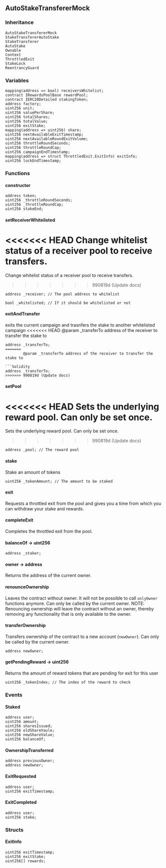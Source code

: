 ## AutoStakeTransfererMock

### Inheritance

```
AutoStakeTransfererMock
StakeTransfererAutoStake
StakeTransferer
AutoStake
Ownable
Context
ThrottledExit
StakeLock
ReentrancyGuard
```

### Variables

```Solidity
mapping(address => bool) receiversWhitelist;
contract IRewardsPoolBase rewardPool;
contract IERC20Detailed stakingToken;
address factory;
uint256 unit;
uint256 valuePerShare;
uint256 totalShares;
uint256 totalValue;
uint256 exitStake;
mapping(address => uint256) share;
uint256 nextAvailableExitTimestamp;
uint256 nextAvailableRoundExitVolume;
uint256 throttleRoundSeconds;
uint256 throttleRoundCap;
uint256 campaignEndTimestamp;
mapping(address => struct ThrottledExit.ExitInfo) exitInfo;
uint256 lockEndTimestamp;
```

### Functions

#### constructor

```Solidity
address token;
uint256 _throttleRoundSeconds;
uint256 _throttleRoundCap;
uint256 stakeEnd;
```

#### setReceiverWhitelisted

<<<<<<< HEAD
Change whitelist status of a receiver pool to receive transfers.
=======


Change whitelist status of a receiver pool to receive transfers.

>>>>>>> 990819d (Update docs)

```Solidity
address _receiver; // The pool address to whitelist

bool _whitelisted; // If it should be whitelisted or not
```

#### exitAndTransfer

exits the current campaign and trasnfers the stake to another whitelisted campaign
<<<<<<< HEAD
@param \_transferTo address of the receiver to transfer the stake to

```Solidity
address _transferTo;
=======
		@param _transferTo address of the receiver to transfer the stake to

```Solidity
address _transferTo; 
>>>>>>> 990819d (Update docs)
```

#### setPool

<<<<<<< HEAD
Sets the underlying reward pool. Can only be set once.
=======


Sets the underlying reward pool. Can only be set once.

>>>>>>> 990819d (Update docs)

```Solidity
address _pool; // The reward pool
```

#### stake

Stake an amount of tokens

```Solidity
uint256 _tokenAmount; // The amount to be staked
```

#### exit

Requests a throttled exit from the pool and gives you a time from which you can withdraw your stake and rewards.

#### completeExit

Completes the throttled exit from the pool.

#### balanceOf → uint256

```Solidity
address _staker;
```

#### owner → address

Returns the address of the current owner.

#### renounceOwnership

Leaves the contract without owner. It will not be possible to call
`onlyOwner` functions anymore. Can only be called by the current owner.
NOTE: Renouncing ownership will leave the contract without an owner,
thereby removing any functionality that is only available to the owner.

#### transferOwnership

Transfers ownership of the contract to a new account (`newOwner`).
Can only be called by the current owner.

```Solidity
address newOwner;
```

#### getPendingReward → uint256

Returns the amount of reward tokens that are pending for exit for this user

```Solidity
uint256 _tokenIndex; // The index of the reward to check
```

### Events

#### Staked

```Solidity
address user;
uint256 amount;
uint256 sharesIssued;
uint256 oldShareVaule;
uint256 newShareValue;
uint256 balanceOf;
```

#### OwnershipTransferred

```Solidity
address previousOwner;
address newOwner;
```

#### ExitRequested

```Solidity
address user;
uint256 exitTimestamp;
```

#### ExitCompleted

```Solidity
address user;
uint256 stake;
```

### Structs

#### ExitInfo

```Solidity
uint256 exitTimestamp;
uint256 exitStake;
uint256[] rewards;
```
